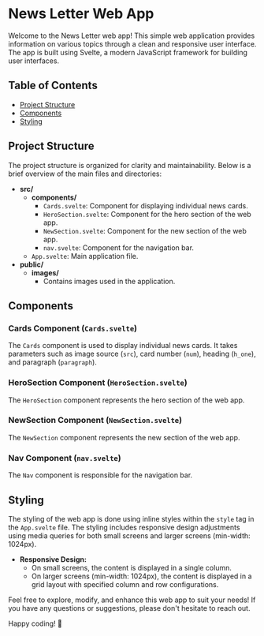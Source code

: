 # News Letter Web App

Welcome to the News Letter web app! This simple web application provides information on various topics through a clean and responsive user interface. The app is built using Svelte, a modern JavaScript framework for building user interfaces.

## Table of Contents

- [Project Structure](#project-structure)
- [Components](#components)
- [Styling](#styling)

## Project Structure

The project structure is organized for clarity and maintainability. Below is a brief overview of the main files and directories:

- **src/**
  - **components/**
    - `Cards.svelte`: Component for displaying individual news cards.
    - `HeroSection.svelte`: Component for the hero section of the web app.
    - `NewSection.svelte`: Component for the new section of the web app.
    - `nav.svelte`: Component for the navigation bar.
  - `App.svelte`: Main application file.
- **public/**
  - **images/**
    - Contains images used in the application.

## Components

### Cards Component (`Cards.svelte`)

The `Cards` component is used to display individual news cards. It takes parameters such as image source (`src`), card number (`num`), heading (`h_one`), and paragraph (`paragraph`).

### HeroSection Component (`HeroSection.svelte`)

The `HeroSection` component represents the hero section of the web app.

### NewSection Component (`NewSection.svelte`)

The `NewSection` component represents the new section of the web app.

### Nav Component (`nav.svelte`)

The `Nav` component is responsible for the navigation bar.

## Styling

The styling of the web app is done using inline styles within the `style` tag in the `App.svelte` file. The styling includes responsive design adjustments using media queries for both small screens and larger screens (min-width: 1024px).

- **Responsive Design:**
  - On small screens, the content is displayed in a single column.
  - On larger screens (min-width: 1024px), the content is displayed in a grid layout with specified column and row configurations.

Feel free to explore, modify, and enhance this web app to suit your needs! If you have any questions or suggestions, please don't hesitate to reach out.

Happy coding! 🚀
